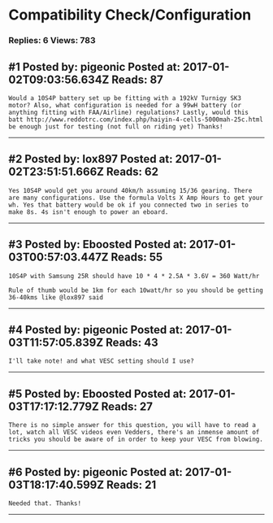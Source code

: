 # Compatibility Check/Configuration

### Replies: 6 Views: 783

## \#1 Posted by: pigeonic Posted at: 2017-01-02T09:03:56.634Z Reads: 87

```
Would a 10S4P battery set up be fitting with a 192kV Turnigy SK3 motor? Also, what configuration is needed for a 99wH battery (or anything fitting with FAA/Airline) regulations? Lastly, would this batt http://www.reddotrc.com/index.php/haiyin-4-cells-5000mah-25c.html be enough just for testing (not full on riding yet) Thanks!
```

---
## \#2 Posted by: lox897 Posted at: 2017-01-02T23:51:51.666Z Reads: 62

```
Yes 10S4P would get you around 40km/h assuming 15/36 gearing. There are many configurations. Use the formula Volts X Amp Hours to get your wh. Yes that battery would be ok if you connected two in series to make 8s. 4s isn't enough to power an eboard.
```

---
## \#3 Posted by: Eboosted Posted at: 2017-01-03T00:57:03.447Z Reads: 55

```
10S4P with Samsung 25R should have 10 * 4 * 2.5A * 3.6V = 360 Watt/hr

Rule of thumb would be 1km for each 10watt/hr so you should be getting 36-40kms like @lox897 said
```

---
## \#4 Posted by: pigeonic Posted at: 2017-01-03T11:57:05.839Z Reads: 43

```
I'll take note! and what VESC setting should I use?
```

---
## \#5 Posted by: Eboosted Posted at: 2017-01-03T17:17:12.779Z Reads: 27

```
There is no simple answer for this question, you will have to read a lot, watch all VESC videos even Vedders, there's an inmense amount of tricks you should be aware of in order to keep your VESC from blowing.
```

---
## \#6 Posted by: pigeonic Posted at: 2017-01-03T18:17:40.599Z Reads: 21

```
Needed that. Thanks!
```

---
